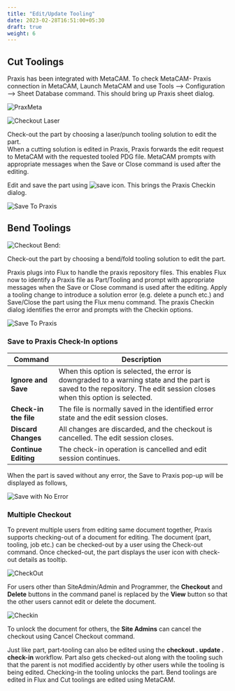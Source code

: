 ```yaml
---
title: "Edit/Update Tooling"
date: 2023-02-28T16:51:00+05:30
draft: true
weight: 6
---
```


Cut Toolings
------------

Praxis has been integrated with MetaCAM. To check MetaCAM- Praxis connection in MetaCAM,
Launch MetaCAM and use Tools --> Configuration --> Sheet Database command. This should bring up Praxis sheet dialog.

![PraxMeta](/images/PraxMeta.png)

![Checkout Laser](/images/CheckoutLaser.png)

Check-out the part by choosing a laser/punch tooling solution to edit the part.  
When a cutting solution is edited in Praxis, Praxis forwards the edit request to MetaCAM with the requested tooled PDG file. MetaCAM prompts with appropriate messages when the Save or Close command is used after the editing.

Edit and save the part using ![save](/images/save.png) icon. This brings the Praxis Checkin dialog.

![Save To Praxis](/images/SaveToPraxis.png)

Bend Toolings
-------------

![Checkout Bend:](/images/CheckOutBend.png)

Check-out the part by choosing a bend/fold tooling solution to edit the part.

Praxis plugs into Flux to handle the praxis repository files. This enables Flux now to identify a Praxis file as Part/Tooling and prompt with appropriate messages when the Save or Close command is used after the editing.
Apply a tooling change to introduce a solution error (e.g. delete a punch etc.) and Save/Close the part using the Flux menu command.
The praxis Checkin dialog identifies the error and prompts with the Checkin options.

![Save To Praxis](/images/SaveToPraxisBend.png)

### Save to Praxis Check-In options

|Command                | Description|
|-----------------------|---------------|
|**Ignore and Save**    | When this option is selected, the error is downgraded to a warning state and the part is saved to the repository. The edit session closes when this option is selected.|
|**Check-in the file**  | The file is normally saved in the identified error state and the edit session closes.|
|**Discard Changes**    | All changes are discarded, and the checkout is cancelled. The edit session closes.|
|**Continue Editing**   | The check-in operation is cancelled and edit session continues.|

When the part is saved without any error, the Save to Praxis pop-up will be displayed as follows,

![Save with No Error](/images/SaveWithNoError.png)

### Multiple Checkout

To prevent multiple users from editing same document together, Praxis supports checking-out of a document for editing. The document (part, tooling, job etc.) can be checked-out by a user using the Check-out command. Once checked-out, the part displays the user icon with check-out details as tooltip.

![CheckOut](/images/CheckOut1.png)

For users other than SiteAdmin/Admin and Programmer, the **Checkout** and **Delete** buttons in the command panel is replaced by the **View** button so that the other users cannot edit or delete the document.

![Checkin](/images/Checkin.png)


To unlock the document for others, the **Site Admins** can cancel the checkout using Cancel Checkout command.

Just like part, part-tooling can also be edited using the **checkout . update . check-in** workflow. Part also gets checked-out along with the tooling such that the parent is not modified accidently by other users while the tooling is being edited. Checking-in the tooling unlocks the part. Bend toolings are edited in Flux and Cut toolings are edited using MetaCAM.